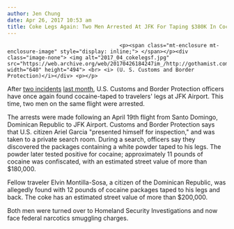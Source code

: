 ```yaml
---
author: Jen Chung
date: Apr 26, 2017 10:53 am
title: Coke Legs Again: Two Men Arrested At JFK For Taping $380K In Cocaine Around Their Legs
---
```


	
										<p><span class="mt-enclosure mt-enclosure-image" style="display: inline;"> </span></p><div class="image-none"> <img alt="2017_04_cokelegsf.jpg" src="https://web.archive.org/web/20170426184247im_/http://gothamist.com/attachments/jen/2017_04_cokelegsf.jpg" width="640" height="494"> <br> <i> (U. S. Customs and Border Protection)</i></div> <p></p>

<p>After <a href="https://web.archive.org/web/20170426184247/http://gothamist.com/2017/03/10/coke_legs.php">two incidents</a> <a href="https://web.archive.org/web/20170426184247/http://gothamist.com/2017/03/17/coke_pants_two_residue_boogaloo.php">last month</a>, U.S. Customs and Border Protection officers have once again found cocaine-taped to travelers&apos; legs at JFK Airport. This time, two men on the same flight were arrested.</p>

<p>The arrests were made following an April 19th flight from Santo Domingo, Dominican Republic to JFK Airport. Customs and Border Protection says that U.S. citizen Ariel Garcia &quot;presented himself for inspection,&quot; and was taken to a private search room. During a search, officers say they discovered the packages containing a white powder taped to his legs. The powder later tested positive for cocaine; approximately 11 pounds of cocaine was confiscated, with an estimated street value of more than $180,000.</p>

<p>Fellow traveler Elvin Montilla-Sosa, a citizen of the Dominican Republic, was allegedly found with 12 pounds of cocaine packages taped to his legs and back. The coke has an estimated street value of more than $200,000.</p>

<p>Both men were turned over to Homeland Security Investigations and now face federal narcotics smuggling charges.</p>					
										
									
				